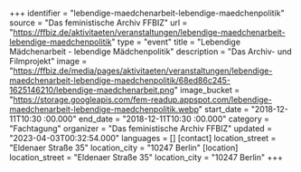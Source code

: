 +++
identifier = "lebendige-maedchenarbeit-lebendige-maedchenpolitik"
source = "Das feministische Archiv FFBIZ"
url = "https://ffbiz.de/aktivitaeten/veranstaltungen/lebendige-maedchenarbeit-lebendige-maedchenpolitik"
type = "event"
title = "Lebendige Mädchenarbeit - lebendige Mädchenpolitik"
description = "Das Archiv- und Filmprojekt"
image = "https://ffbiz.de/media/pages/aktivitaeten/veranstaltungen/lebendige-maedchenarbeit-lebendige-maedchenpolitik/68ed86c245-1625146210/lebendige-maedchenarbeit.png"
image_bucket = "https://storage.googleapis.com/fem-readup.appspot.com/lebendige-maedchenarbeit-lebendige-maedchenpolitik.webp"
start_date = "2018-12-11T10:30 :00.000"
end_date = "2018-12-11T10:30 :00.000"
category = "Fachtagung"
organizer = "Das feministische Archiv FFBIZ"
updated = "2023-04-03T00:32:54.000"
languages = []
[contact]
location_street = "Eldenaer Straße 35"
location_city = "10247 Berlin"
[location]
location_street = "Eldenaer Straße 35"
location_city = "10247 Berlin"
+++